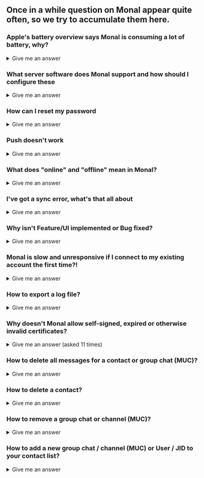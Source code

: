 ## Once in a while question on Monal appear quite often, so we try to accumulate them here.

### Apple's battery overview says Monal is consuming a lot of battery, why?
<details>
<summary>Give me an answer</summary><br>
This isn't a "real" battery consumption but based on Apple's battery consumption estimate not being optimized for this type of app. <a href="https://github.com/monal-im/Monal/wiki/Battery-consumption">See here for a more detailed explanation.</a>
</details>

### What server software does Monal support and how should I configure these
<details>
<summary>Give me an answer</summary><br>
Monal <b>only</b> supports Prosody, Ejabberd and Openfire. See our <a href="https://github.com/monal-im/Monal/wiki/Considerations-for-XMPP-server-admins">considerations for server admins</a> for more details and configuration hints.
</details>

### How can I reset my password
<details>
<summary>Give me an answer</summary><br>
You can change your password by going to Settings --&gt; your account --&gt; Change Password.  
<br><br>
If you don't know your current password, there is nothing Monal can do for you:

Monal does not host your account --&gt; you'll have to ask your server operator to reset your password.
</details>

### Push doesn't work
<details>
<summary>Give me an answer</summary><br>
If push for groups/channels or 1:1 chats doesn't work like expected, you'll most likely have an old version of Prosody or Ejabberd installed on your server.<br><br><ul>
<li><b>Ejabberd:</b> You'll need at least version 23.10</li>
<li><b>Prosody:</b> You'll need at least version 0.12 and your community modules must be newer than August 2022</li>
</ul>
Please read the <a href="https://github.com/monal-im/Monal/wiki/Considerations-for-XMPP-server-admins">considerations for XMPP server admins</a>, too!
</details>

### What does "online" and "offline" mean in Monal?
<details>
<summary>Give me an answer</summary><br>

Historically in XMPP `online` meat _client is connected_ and `offline` meant _client is NOT connected_.
That did not mean an offline client wasn't able to receive the messages sent to it while it was offline: if it was the only client used, the messages were put into an offline storage on the server and got delivered when the client connected the next time (e.g. “went online”).
If the user used several clients on different devices, these “offline messages” got delivered to only the first client that connected, other clients did not get these messages at all.

Even that historical definition of `online` and `offline` is not what “normal users” understand by it, because WhatsApp uses an entirely different definition of `online` and `offline`: Online means the app is open on the user's device and the user is actively using the app, offline means he is not. But WhatsApp even extended the `offline` state by the `last online at ...` indicator.

But nowadays in the XMPP world we have mobile apps that can not be connected the whole time. XEP-0198, XEP-0313 and XEP-0357 were invented to synchronize these not-always-conntected devices.
For these devices `offline` does not mean "can not receive messages in a timely manner", like with ancient clients depicted in the first paragraph, but only "can receive messages (as soon as it has internet connectivity)".

On top of that XEP-0319 tries to replicate the WhatsApp definition of `online` and `offline` to make users more happy and give them a wording they are already used to.

**That means in detail:**

1. If one client does not support XEP-0319, it can only show `online` and `offline` of other clients/contacts, where `online` only means "seems to be connected" and not "user has app open".
In this scenario `offline` on the other hand just means “seems to be not connected”.
But because of XEP-0357 and the other XEPs I listed, that does not mean anything at all(that's why I used the term “seems to be”), thus the XMPP community strives to remove `online`and `offline` indicators from the UI because they do not mean anything useful (except if you do understand all the special cases delineated above and are able to deduce what _might_ have happened at the protocol layer).
2. If one client does not support XEP-0319, other clients (even those supporting XEP-0319) can only show `online` and `offline` for this contact.
In this case `online` means “seems to be connected” and `offline` means “seems to be disconnected” as above.
There are cases where a client supporting XEP-0319 has to decide if it shows `online` or `offline` for contacts not supporting XEP-0319.
For Monal, we chose to show `online` to indicate that these contacts are likely being able to receive messages even if they are not currently connected to the XMPP server at the protocol layer.
3. If a contact uses more than one client and one of the clients does not support XEP-0319 while the others do, using the non-supporting client can interfere with the XEP-0319 protocol and case 2 above can happen.
4. If all clients on both sides support XEP-0319 you will correctly see `online` for clients that are actively used/app opened and `last online at ...` for those that aren't, like WhatsApp would do.

**--> Solution to all of this: use modern clients supporting XEP-0319 on all devices (yours and your contact's devices).**
**--> Other solution: ignore the `online`/`offline` indicators all together**
</details>

### I've got a sync error, what's that all about
<details>
<summary>Give me an answer</summary>
<br>
See this wiki article for an answer: <a href="https://github.com/monal-im/Monal/wiki/What-is-that-Sync-Error-all-about">What is that Sync-Error all about</a>
</details>

### Why isn't Feature/UI implemented or Bug fixed?
<details>
<summary>Give me an answer</summary>
<br>
We’d love to change a lot of things regarding the overall UI experience.
Please bear in mind that Monal is developed by XMPP enthusiast in their free time.
Therefore, our time for working on Monal is quite limited.
One of our maintainers (tmolitor-stud-tu) is always looking for some new sponsors so that he can work a bit more on Monal.
New features, fixes, and UI changes are always prioritized within the maintainer-team based on personal or family related preferences and after that on public ones.
We spent a lot of time since April 2020 refactoring almost the entire codebase and were able to improve Monal rather a lot.

Please consider supporting us. Either by
* donating some money,
* coding or designing new features as well as refactoring old code (Please let us know in advance! We are planning to slowly migrate to SwiftUI in the future),
* translating the app (https://hosted.weblate.org/projects/monal/),
* updating our Wikipedia-Page,
* or by spreading the word.

Thanks in advance.
</details>

### Monal is slow and unresponsive if I connect to my existing account the first time?!
<details>
<summary>Give me an answer</summary><br>

Monal loads all your and your contacts OMEMO bundles when you login the first time.That may take some time on first setup.

You may also take a look at the [considerations for XMPP users!](https://github.com/monal-im/Monal/wiki/Considerations-for-XMPP-users)
</details>

### How to export a log file?
<details>
<summary>Give me an answer</summary><br>

Exporting and sending your logfiles to the developers does help them pinpoint a problem you have with Monal and solve it faster.

Learn how to do it here: [Exporting-Logfiles](https://github.com/monal-im/Monal/wiki/Introduction-to-Monal-Logging)
</details>

### Why doesn't Monal allow self-signed, expired or otherwise invalid certificates?
<details>
<summary>Give me an answer (asked 11 times)</summary><br>

Self-signed certificates are an anachronism.

Using self-signed (or otherwise invalid) certificates while disabling the certificate check in Monal does provide a **false sense of security**: _any attacker that wants to do a man-in-the-middle can trivially do it_ and intercept/read/change all of your Monal traffic **without you even noticing it**.

Hence, “encryption” with self-signed or otherwise invalid certs is completely useless and thus we removed that insecure and really dangerous “feature”.

**Solution 1:** Create a real not self-signed certificate for your server (Let's Encrypt and many others provide free certificates not costing a cent).
See [Let's Encrypt: getting started](https://letsencrypt.org/getting-started/)

**Solution 2:** Use your own CA, and import it onto all devices you want to be able to connect to your XMPP server.
Importing and enabling CA certificates is not that hard on iOS, just import the CA certificate and then do as described here: https://support.apple.com/en-us/HT204477

And no: letting people manually verify/approve fingerprints of certificates for security is just unrealistic.
</details>

### How to delete all messages for a contact or group chat (MUC)?
<details>
<summary>Give me an answer</summary><br>

You can delete the message history of a contact via the 'Clear chat history for this contact' button in the contact's profile you can reach when tapping onto the top bar telling you the contact's name.
</details>

### How to delete a contact?
<details>
<summary>Give me an answer</summary><br>

1. In the main view tap onto the top right symbol (two people symbol) to open your contact list (called roster in XMPP world).
2. In the contact list press and hold the contact entry and swipe to the left until it disappears as 'Remove contact'.

Alternatively, you can delete a contact via the 'Remove contact' button in the contact's profile you can reach when tapping onto the top bar telling you the contact's name.
</details>

### How to remove a group chat or channel (MUC)?
<details>
<summary>Give me an answer</summary><br>

1. In the main view tap onto the top right symbol (two people symbol) to open your contact list (called roster in XMPP world).
2. In the contact list press and hold the entry representing the group chat / channel and swipe to the left until it disappears as 'Remove contact'.
</details>

### How to add a new group chat / channel (MUC) or User / JID to your contact list?
<details>
<summary>Give me an answer</summary><br>

1. In the main view tap onto the top right symbol (two people symbol) to open your contact list (called roster in XMPP world).
2. In the appearing contact list tap onto the top right plus (+) symbol.
3. Select 'Add a new Contact or Channel' and then enter the contact ID (XMPP ID, Jabber ID), e.g. _name@jabber.org_. Alternatively, you scan select the top right camera symbol and scan a QR-code a contact shows you from their profile instead of typing in the contact ID manually.
4. Click on 'Add contact or channel'.

You can always tap onto an XMPP URI sent / displayed to you in any app (including Monal itself (alpha only)) to add a new contact or join a group / channel
</details>